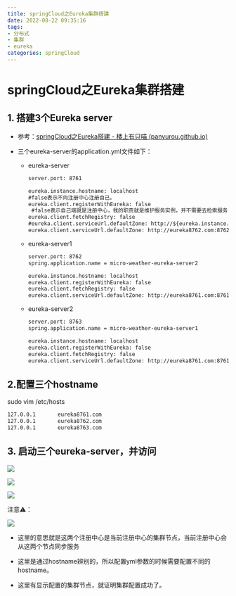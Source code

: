 ```yaml
---
title: springCloud之Eureka集群搭建
date: 2022-08-22 09:35:16
tags:
- 分布式
- 集群
- eureka
categories: springCloud
---
```


# springCloud之Eureka集群搭建

## 1. 搭建3个Eureka server

- 参考：[springCloud之Eureka搭建 - 楼上有只喵 (panyurou.github.io)](https://panyurou.github.io/2022/08/17/springCloud之Eureka搭建/)

- 三个eureka-server的application.yml文件如下：

  - eureka-server

    ```xml
    server.port: 8761
    
    eureka.instance.hostname: localhost
    #false表示不向注册中心注册自己。
    eureka.client.registerWithEureka: false
     #false表示自己端就是注册中心，我的职责就是维护服务实例，并不需要去检索服务
    eureka.client.fetchRegistry: false
    #eureka.client.serviceUrl.defaultZone: http://${eureka.instance.hostname}:${server.port}/eureka/
    eureka.client.serviceUrl.defaultZone: http://eureka8762.com:8762/eureka/,http://eureka8763.com:8763/eureka/
    ```

  - eureka-server1

    ```xml
    server.port: 8762
    spring.application.name = micro-weather-eureka-server2
    
    eureka.instance.hostname: localhost
    eureka.client.registerWithEureka: false
    eureka.client.fetchRegistry: false
    eureka.client.serviceUrl.defaultZone: http://eureka8761.com:8761/eureka/,http://eureka8763.com:8763/eureka/
    ```

  - eureka-server2

    ```xml
    server.port: 8763
    spring.application.name = micro-weather-eureka-server1
    
    eureka.instance.hostname: localhost
    eureka.client.registerWithEureka: false
    eureka.client.fetchRegistry: false
    eureka.client.serviceUrl.defaultZone: http://eureka8761.com:8761/eureka/,http://eureka8762.com:8762/eureka/
    ```



## 2.配置三个hostname

sudo vim /etc/hosts

```xml
127.0.0.1       eureka8761.com
127.0.0.1       eureka8762.com
127.0.0.1       eureka8763.com
```



## 3. 启动三个eureka-server，并访问

![](https://tva1.sinaimg.cn/large/e6c9d24ely1h5fas7jqlnj21vc0u0wjx.jpg)

![](https://tva1.sinaimg.cn/large/e6c9d24ely1h5fassbxfuj21uk0u00xx.jpg)

![](https://tva1.sinaimg.cn/large/e6c9d24ely1h5fat91b5gj21uu0u0wjo.jpg)

注意⚠️：

![](https://tva1.sinaimg.cn/large/e6c9d24ely1h5fauhebrjj228k09udgs.jpg)

- 这里的意思就是这两个注册中心是当前注册中心的集群节点，当前注册中心会从这两个节点同步服务

- 这里是通过hostname辨别的，所以配置yml参数的时候需要配置不同的hostname。
- 这里有显示配置的集群节点，就证明集群配置成功了。
